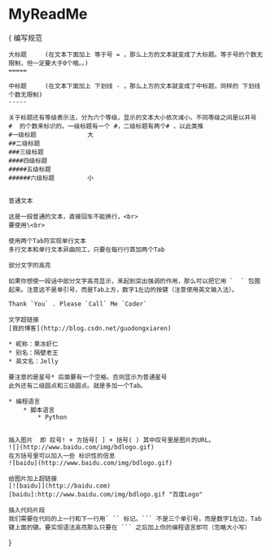 # MyReadMe
{
    编写规范
    
    大标题     (在文本下面加上 等于号 = ，那么上方的文本就变成了大标题。等于号的个数无限制，但一定要大于0个哦。。)
    =====
    
    中标题     (在文本下面加上 下划线 - ，那么上方的文本就变成了中标题，同样的 下划线个数无限制)
    -----
    
    关于标题还有等级表示法，分为六个等级，显示的文本大小依次减小。不同等级之间是以井号  #  的个数来标识的。一级标题有一个 #，二级标题有两个# ，以此类推
    #一级标题              大
    ##二级标题  
    ###三级标题  
    ####四级标题  
    #####五级标题  
    ######六级标题         小
    
    
    普通文本
    
    这是一段普通的文本，直接回车不能换行，<br>  
    要使用\<br>  
    
    使用两个Tab符实现单行文本
    多行文本和单行文本异曲同工，只要在每行行首加两个Tab
    
    部分文字的高亮
    
    如果你想使一段话中部分文字高亮显示，来起到突出强调的作用，那么可以把它用 `  ` 包围起来。注意这不是单引号，而是Tab上方，数字1左边的按键（注意使用英文输入法）。
    
    Thank `You` . Please `Call` Me `Coder`
    
    文字超链接
    [我的博客](http://blog.csdn.net/guodongxiaren)
    
    * 昵称：果冻虾仁  
    * 别名：隔壁老王  
    * 英文名：Jelly  
    
    要注意的是星号* 后面要有一个空格。否则显示为普通星号
    此外还有二级圆点和三级圆点。就是多加一个Tab。
    
    * 编程语言  
        * 脚本语言  
            * Python  
    
    
    插入图片  即 叹号! + 方括号[ ] + 括号( ) 其中叹号里是图片的URL。
    ![](http://www.baidu.com/img/bdlogo.gif) 
    在方括号里可以加入一些 标识性的信息
    ![baidu](http://www.baidu.com/img/bdlogo.gif) 
    
    给图片加上超链接
    [![baidu]](http://baidu.com)  
    [baidu]:http://www.baidu.com/img/bdlogo.gif "百度Logo"  
    
    插入代码片段
    我们需要在代码的上一行和下一行用` `` 标记。``` 不是三个单引号，而是数字1左边，Tab键上面的键。要实现语法高亮那么只要在 ``` 之后加上你的编程语言即可（忽略大小写）
}
